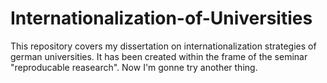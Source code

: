 # Internationalization-of-Universities
This repository covers my dissertation on internationalization strategies of german universities.
It has been created within the frame of the seminar "reproducable reasearch".
Now I'm gonne try another thing.
